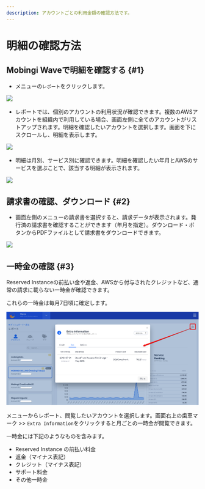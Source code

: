 ```yaml
---
description: アカウントごとの利用金額の確認方法です。
---
```


# 明細の確認方法

## Mobingi Waveで明細を確認する {#1}

* メニューの`レポート`をクリックします。

![](../.gitbook/assets/wave_report.png)

* レポートでは、個別のアカウントの利用状況が確認できます。複数のAWSアカウントを組織内で利用している場合、画面左側に全てのアカウントがリストアップされます。明細を確認したいアカウントを選択します。画面を下にスクロールし、明細を表示します。

![](../.gitbook/assets/wave_report02.png)

* 明細は月別、サービス別に確認できます。明細を確認したい年月とAWSのサービスを選ぶことで、該当する明細が表示されます。

![](../.gitbook/assets/wave_report03.png)

## 請求書の確認、ダウンロード {#2}

* 画面左側のメニューの請求書を選択すると、請求データが表示されます。発行済の請求書を確認することができます（年月を指定）。ダウンロード・ボタンからPDFファイルとして請求書をダウンロードできます。

![](../.gitbook/assets/wave_report04.png)

## 一時金の確認 {#3}

Reserved Instanceの前払い金や返金、AWSから付与されたクレジットなど、通常の請求に載らない一時金が確認できます。

これらの一時金は毎月7日頃に確定します。

![](../.gitbook/assets/snip20180806_11.png)

メニューからレポート、閲覧したいアカウントを選択します。画面右上の歯車マーク &gt;&gt; `Extra Information`をクリックすると月ごとの一時金が閲覧できます。

一時金には下記のようなものを含みます。

* Reserved Instance の前払い料金
* 返金（マイナス表記）
* クレジット（マイナス表記）
* サポート料金　
* その他一時金



